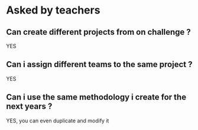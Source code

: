 # Asked by teachers


## Can create different projects from on challenge ?

YES

## Can i assign different teams to the same project ?

YES

## Can i use the same methodology i create for the next years ?

YES, you can even duplicate and modify it
